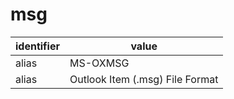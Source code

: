 # msg

| identifier     | value
| ------------- | -----
| alias         | MS-OXMSG
| alias         | Outlook Item (.msg) File Format
